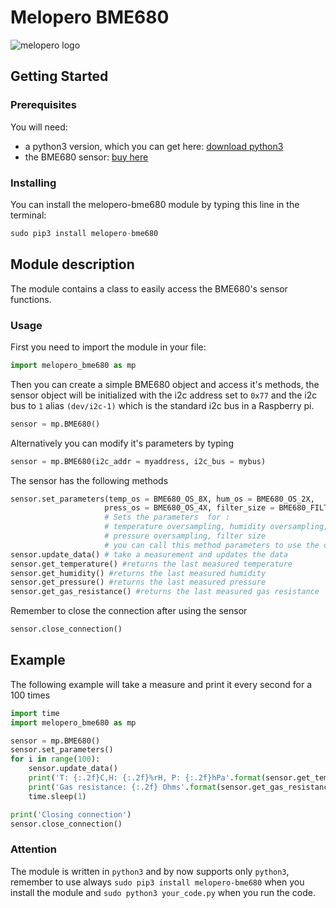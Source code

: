 # Melopero BME680
![melopero logo](https://www.melopero.com/wp-content/uploads/2019/05/IMG_0515.jpg)

## Getting Started
### Prerequisites
You will need:
- a python3 version, which you can get here: [download python3](https://www.python.org/downloads/)
- the BME680 sensor: [buy here](https://www.melopero.com/categoria-prodotto/melopero-engineering/)

### Installing
You can install the melopero-bme680 module by typing this line in the terminal:
```python
sudo pip3 install melopero-bme680
```

## Module description
The module contains a class to easily access the BME680's sensor functions.

### Usage
First you need to import the module in your file:
```python
import melopero_bme680 as mp
```
Then you can create a simple BME680 object and access it's methods, the sensor object will be initialized with the i2c address set to `0x77` and the i2c bus to `1` alias `(dev/i2c-1)` which is the standard i2c bus in a Raspberry pi.
```python
sensor = mp.BME680()
```
Alternatively you can modify it's parameters by typing
```python
sensor = mp.BME680(i2c_addr = myaddress, i2c_bus = mybus)
```

The sensor has the following methods
```python
sensor.set_parameters(temp_os = BME680_OS_8X, hum_os = BME680_OS_2X,
                     press_os = BME680_OS_4X, filter_size = BME680_FILTER_SIZE_3)
                     # Sets the parameters  for :  
                     # temperature oversampling, humidity oversampling,
                     # pressure oversampling, filter size
                     # you can call this method parameters to use the default parameters
sensor.update_data() # take a measurement and updates the data
sensor.get_temperature() #returns the last measured temperature
sensor.get_humidity() #returns the last measured humidity
sensor.get_pressure() #returns the last measured pressure
sensor.get_gas_resistance() #returns the last measured gas resistance
```
Remember to close the connection after using the sensor
```python
sensor.close_connection()
```

## Example
The following example will take a measure and print it every second for a 100 times
```python
import time
import melopero_bme680 as mp

sensor = mp.BME680()
sensor.set_parameters()
for i in range(100):
    sensor.update_data()
    print('T: {:.2f}C,H: {:.2f}%rH, P: {:.2f}hPa'.format(sensor.get_temperature(), sensor.get_humidity(), sensor.get_pressure()))
    print('Gas resistance: {:.2f} Ohms'.format(sensor.get_gas_resistance()))
    time.sleep(1)

print('Closing connection')
sensor.close_connection()
```
### Attention

The module is written in `python3` and by now supports only `python3`, remember to use always `sudo pip3 install melopero-bme680` when you install the module and `sudo python3 your_code.py` when you run the code.

